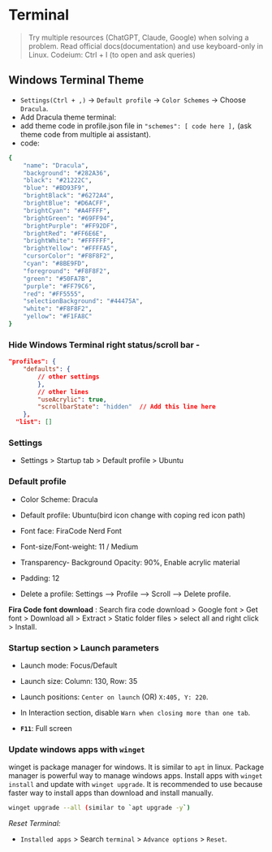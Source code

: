 # Terminal

> Try multiple resources (ChatGPT, Claude, Google) when solving a problem.
> Read official docs(documentation) and use keyboard-only in Linux.
> Codeium: Ctrl + I (to open and ask queries)

## Windows Terminal Theme

- `Settings(Ctrl + ,)` -> `Default profile` -> `Color Schemes` -> Choose `Dracula`.
- Add Dracula theme terminal:
- add theme code in profile.json file in `"schemes": [ code here ],` (ask theme code from multiple ai assistant).
- code:

```bash
{
    "name": "Dracula",
    "background": "#282A36",
    "black": "#21222C",
    "blue": "#BD93F9",
    "brightBlack": "#6272A4",
    "brightBlue": "#D6ACFF",
    "brightCyan": "#A4FFFF",
    "brightGreen": "#69FF94",
    "brightPurple": "#FF92DF",
    "brightRed": "#FF6E6E",
    "brightWhite": "#FFFFFF",
    "brightYellow": "#FFFFA5",
    "cursorColor": "#F8F8F2",
    "cyan": "#8BE9FD",
    "foreground": "#F8F8F2",
    "green": "#50FA7B",
    "purple": "#FF79C6",
    "red": "#FF5555",
    "selectionBackground": "#44475A",
    "white": "#F8F8F2",
    "yellow": "#F1FA8C"
}
```

### Hide Windows Terminal right status/scroll bar -  

```json
"profiles": {
    "defaults": {
        // other settings
        },
        // other lines
        "useAcrylic": true,
        "scrollbarState": "hidden"  // Add this line here
    },
  "list": []
```

### Settings

- Settings > Startup tab > Default profile > Ubuntu

### Default profile

- Color Scheme: Dracula
- Default profile: Ubuntu(bird icon change with coping red icon path)
- Font face: FiraCode Nerd Font
- Font-size/Font-weight: 11 / Medium

- Transparency- Background Opacity: 90%, Enable acrylic material
- Padding: 12

- Delete a profile: Settings --> Profile --> Scroll --> Delete profile.

**Fira Code font download** : Search fira code download > Google font > Get font > Download all > Extract > Static folder files > select all and right click > Install.

### Startup section > Launch parameters

- Launch mode: Focus/Default
- Launch size: Column: 130, Row: 35
- Launch positions: `Center on launch` (OR) `X:405, Y: 220`.

- In Interaction section, disable `Warn when closing more than one tab`.

- **`F11`**: Full screen

### Update windows apps with `winget`

winget is package manager for windows. It is similar to `apt` in linux. Package manager is powerful way to manage windows apps. Install apps with `winget install` and update with `winget upgrade`. It is recommended to use because faster way to install apps than download and install manually.

```bash
winget upgrade --all (similar to `apt upgrade -y`)
```

_Reset Terminal:_

- `Installed apps` > Search `terminal` > `Advance options` > `Reset`.
